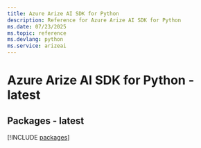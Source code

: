 ```yaml
---
title: Azure Arize AI SDK for Python
description: Reference for Azure Arize AI SDK for Python
ms.date: 07/23/2025
ms.topic: reference
ms.devlang: python
ms.service: arizeai
---
```

# Azure Arize AI SDK for Python - latest
## Packages - latest
[!INCLUDE [packages](arize-ai-index.md)]